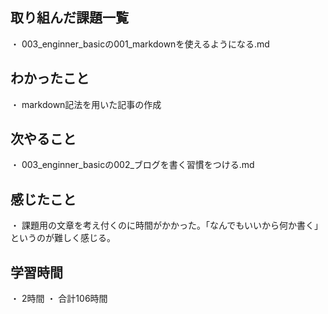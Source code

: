 ## 取り組んだ課題一覧
・ 003_enginner_basicの001_markdownを使えるようになる.md
## わかったこと
・ markdown記法を用いた記事の作成
## 次やること
・ 003_enginner_basicの002_ブログを書く習慣をつける.md
## 感じたこと
・ 課題用の文章を考え付くのに時間がかかった。「なんでもいいから何か書く」というのが難しく感じる。
## 学習時間
・ 2時間
・ 合計106時間
